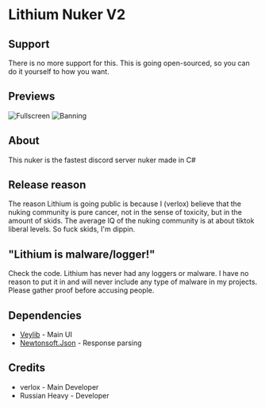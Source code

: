 # Lithium Nuker V2

## Support
There is no more support for this. This is going open-sourced, so you can do it yourself to how you want.

## Previews
![Fullscreen](https://cdn.discordapp.com/attachments/884905709806944266/942878458227331132/LithiumNukerV2_6b69DdjPjS.png)
![Banning](https://cdn.discordapp.com/attachments/872502918446714900/942911787962089492/Discord_x4sMuceoem.gif)

## About
This nuker is the fastest discord server nuker made in C#

## Release reason
The reason Lithium is going public is because I (verlox) believe that the nuking community is pure cancer, not in the sense of toxicity, but in the amount of skids. The average IQ of the nuking community is at about tiktok liberal levels. So fuck skids, I'm dippin.

## "Lithium is malware/logger!"
Check the code. Lithium has never had any loggers or malware. I have no reason to put it in and will never include any type of malware in my projects. Please gather proof before accusing people.

## Dependencies
* [Veylib](https://github.com/verlox/Veylib2) - Main UI
* [Newtonsoft.Json](https://www.nuget.org/packages/Newtonsoft.Json/) - Response parsing

## Credits
* verlox - Main Developer
* Russian Heavy - Developer